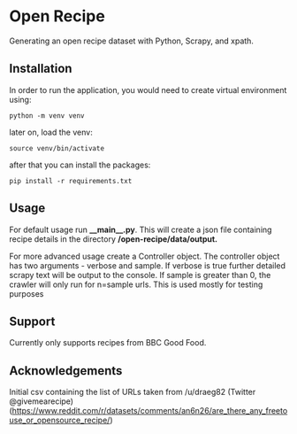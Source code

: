 # Open Recipe
Generating an open recipe dataset with Python, Scrapy, and xpath.

## Installation

In order to run the application, you would need to create virtual environment using:
```console
python -m venv venv
```

later on, load the venv:
```console
source venv/bin/activate
```

after that you can install the packages:
```console
pip install -r requirements.txt
```

## Usage
For default usage run **\_\_main\_\_.py**. This will create a json file containing recipe details in the directory **/open-recipe/data/output.**

For more advanced usage create a Controller object. The controller object has two arguments - verbose and sample.
If verbose is true further detailed scrapy text will be output to the console.
If sample is greater than 0, the crawler will only run for n=sample urls. This is used mostly for testing purposes

## Support
Currently only supports recipes from BBC Good Food.

## Acknowledgements
Initial csv containing the list of URLs taken from /u/draeg82 (Twitter @givemearecipe)  (https://www.reddit.com/r/datasets/comments/an6n26/are_there_any_freetouse_or_opensource_recipe/)

